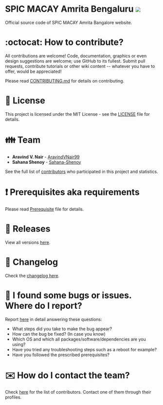 # SPIC MACAY Amrita Bengaluru ![](https://komarev.com/ghpvc/?username=AravindVNair99&label=Views)

Official source code of SPIC MACAY Amrita Bangalore website.

# :octocat: How to contribute?

All contributions are welcome! Code, documentation, graphics or even design suggestions are welcome; use GitHub to its fullest. Submit pull requests, contribute tutorials or other wiki content -- whatever you have to offer, would be appreciated!

Please read [CONTRIBUTING.md](CONTRIBUTING.md) for details on contributing.

# :scroll: License

This project is licensed under the MIT License - see the [LICENSE](LICENSE) file for details.

# :family: Team

-   **Aravind V. Nair** - [AravindVNair99](https://github.com/AravindVNair99)
-   **Sahana Shenoy** - [Sahana-Shenoy](https://github.com/Sahana-Shenoy)

See the full list of [contributors](https://github.com/aravindvnair99/SPIC-MACAY-Amrita-Bengaluru/graphs/contributors) who participated in this project and statistics.

# :heavy_exclamation_mark: Prerequisites aka requirements

Please read [Prerequisite](Prerequisite.md) file for details.

# :bookmark: Releases

View all versions [here](https://github.com/aravindvnair99/SPIC-MACAY-Amrita-Bengaluru/releases).

# :scroll: Changelog

Check the [changelog here](https://github.com/aravindvnair99/SPIC-MACAY-Amrita-Bengaluru/commits/master).

# :memo: I found some bugs or issues. Where do I report?

Report [here](https://github.com/aravindvnair99/SPIC-MACAY-Amrita-Bengaluru/issues/new/choose) in detail answering these questions:

-   What steps did you take to make the bug appear?
-   How can the bug be fixed? (In case you know)
-   Which OS and which all packages/software/dependencies are you using?
-   Have you tried any troubleshooting steps such as a reboot for example?
-   Have you followed the prescribed prerequisites?

# :envelope: How do I contact the team?

Check [here](https://github.com/aravindvnair99/SPIC-MACAY-Amrita-Bengaluru/graphs/contributors) for the list of contributors. Contact one of them through their profiles.
